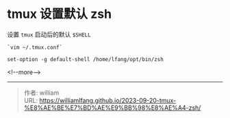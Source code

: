 # tmux 设置默认 zsh


设置 `tmux` 启动后的默认 `$SHELL`


```
`vim ~/.tmux.conf`

set-option -g default-shell /home/lfang/opt/bin/zsh
```

&lt;!--more--&gt;



---

> 作者: william  
> URL: https://williamlfang.github.io/2023-09-20-tmux-%E8%AE%BE%E7%BD%AE%E9%BB%98%E8%AE%A4-zsh/  

